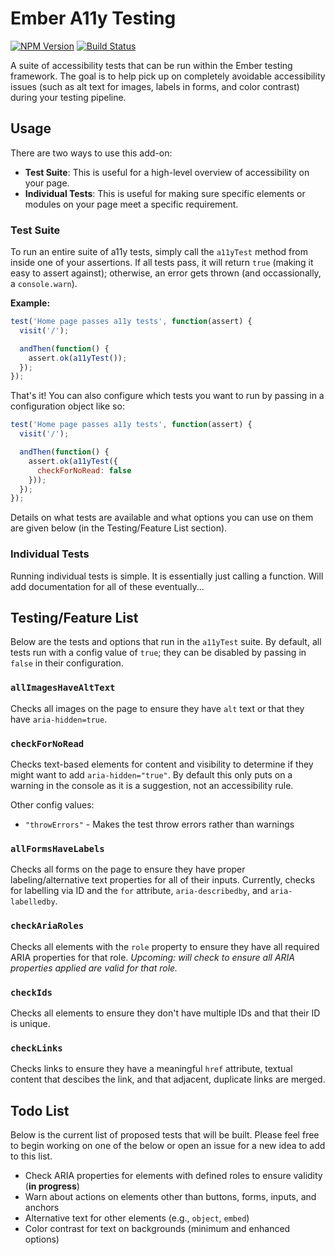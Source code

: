 # Ember A11y Testing

[![NPM Version](https://badge.fury.io/js/ember-a11y-testing.svg)](http://badge.fury.io/js/ember-a11y-testing)
[![Build Status](https://travis-ci.org/trentmwillis/ember-a11y-testing.svg)](https://travis-ci.org/trentmwillis/ember-a11y-testing)

A suite of accessibility tests that can be run within the Ember testing
framework. The goal is to help pick up on completely avoidable accessibility
issues (such as alt text for images, labels in forms, and color contrast) during
your testing pipeline.

## Usage

There are two ways to use this add-on:

- **Test Suite**: This is useful for a high-level overview of accessibility on
your page.
- **Individual Tests**: This is useful for making sure specific elements or
modules on your page meet a specific requirement.

### Test Suite

To run an entire suite of a11y tests, simply call the `a11yTest` method from
inside one of your assertions. If all tests pass, it will return `true` (making
it easy to assert against); otherwise, an error gets thrown (and occassionally,
a `console.warn`).

**Example:**

```js
test('Home page passes a11y tests', function(assert) {
  visit('/');

  andThen(function() {
    assert.ok(a11yTest());
  });
});
```

That's it! You can also configure which tests you want to run by passing in a
configuration object like so:

```js
test('Home page passes a11y tests', function(assert) {
  visit('/');

  andThen(function() {
    assert.ok(a11yTest({
      checkForNoRead: false  
    }));
  });
});
```

Details on what tests are available and what options you can use on them are
given below (in the Testing/Feature List section).

### Individual Tests

Running individual tests is simple. It is essentially just calling a function.
Will add documentation for all of these eventually...

## Testing/Feature List

Below are the tests and options that run in the `a11yTest` suite. By default,
all tests run with a config value of `true`; they can be disabled by passing in
`false` in their configuration.

### `allImagesHaveAltText`
Checks all images on the page to ensure they have `alt` text or that they have
`aria-hidden=true`.

### `checkForNoRead`
Checks text-based elements for content and visibility to determine if they might
want to add `aria-hidden="true"`. By default this only puts on a warning in the
console as it is a suggestion, not an accessibility rule.

Other config values:
  - `"throwErrors"` - Makes the test throw errors rather than warnings

### `allFormsHaveLabels`
Checks all forms on the page to ensure they have proper labeling/alternative
text properties for all of their inputs. Currently, checks for labelling via ID
and the `for` attribute, `aria-describedby`, and `aria-labelledby`.

### `checkAriaRoles`
Checks all elements with the `role` property to ensure they have all required
ARIA properties for that role. _Upcoming: will check to ensure all ARIA
properties applied are valid for that role._

### `checkIds`
Checks all elements to ensure they don't have multiple IDs and that their ID is
unique.

### `checkLinks`
Checks links to ensure they have a meaningful `href` attribute, textual content that descibes the link, and that adjacent, duplicate links are merged.

## Todo List

Below is the current list of proposed tests that will be built. Please feel free
to begin working on one of the below or open an issue for a new idea to add to
this list.

- Check ARIA properties for elements with defined roles to ensure validity (__in
progress__)
- Warn about actions on elements other than buttons, forms, inputs, and anchors
- Alternative text for other elements (e.g., `object`, `embed`)
- Color contrast for text on backgrounds (minimum and enhanced options)
